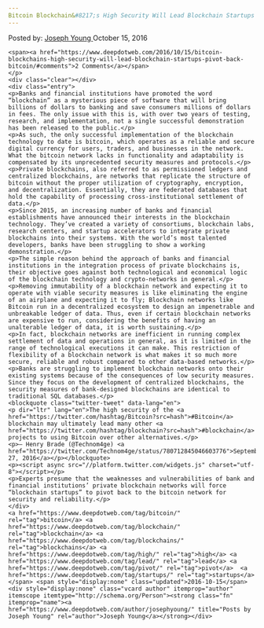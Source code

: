 ```yaml
---
Bitcoin Blockchain&#8217;s High Security Will Lead Blockchain Startups to Pivot Back to Bitcoin
---
```

<article class="post-listing post-15831 post type-post status-publish format-standard has-post-thumbnail hentry  tag-bitcoin tag-blockchain tag-blockchains tag-high tag-lead tag-pivot tag-security tag-startups">
    <div class="post-inner">
        <span>Posted by: <a href="https://www.deepdotweb.com/author/josephyoung/" title="">Joseph Young </a></span>
    <span>October 15, 2016</span>
    
    <span><a href="https://www.deepdotweb.com/2016/10/15/bitcoin-blockchains-high-security-will-lead-blockchain-startups-pivot-back-bitcoin/#comments">2 Comments</a></span>
    </p>
    <div class="clear"></div>
    <div class="entry">
    <p>Banks and financial institutions have promoted the word “blockchain” as a mysterious piece of software that will bring billions of dollars to banking and save consumers millions of dollars in fees. The only issue with this is, with over two years of testing, research, and implementation, not a single successful demonstration has been released to the public.</p>
    <p>As such, the only successful implementation of the blockchain technology to date is bitcoin, which operates as a reliable and secure digital currency for users, traders, and businesses in the network. What the bitcoin network lacks in functionality and adaptability is compensated by its unprecedented security measures and protocols.</p>
    <p>Private blockchains, also referred to as permissioned ledgers and centralized blockchains, are networks that replicate the structure of bitcoin without the proper utilization of cryptography, encryption, and decentralization. Essentially, they are federated databases that hold the capability of processing cross-institutional settlement of data.</p>
    <p>Since 2015, an increasing number of banks and financial establishments have announced their interests in the blockchain technology. They’ve created a variety of consortiums, blockchain labs, research centers, and startup accelerators to integrate private blockchains into their systems. With the world’s most talented developers, banks have been struggling to show a working demonstration.</p>
    <p>The simple reason behind the approach of banks and financial institutions in the integration process of private blockchains is, their objective goes against both technological and economical logic of the blockchain technology and crypto-networks in general.</p>
    <p>Removing immutability of a blockchain network and expecting it to operate with viable security measures is like eliminating the engine of an airplane and expecting it to fly; Blockchain networks like Bitcoin run in a decentralized ecosystem to design an impenetrable and unbreakable ledger of data. Thus, even if certain blockchain networks are expensive to run, considering the benefits of having an unalterable ledger of data, it is worth sustaining.</p>
    <p>In fact, blockchain networks are inefficient in running complex settlement of data and operations in general, as it is limited in the range of technological executions it can make. This restriction of flexibility of a blockchain network is what makes it so much more secure, reliable and robust compared to other data-based networks.</p>
    <p>Banks are struggling to implement blockchain networks onto their existing systems because of the consequences of low security measures. Since they focus on the development of centralized blockchains, the security measures of bank-designed blockchains are identical to traditional SQL databases.</p>
    <blockquote class="twitter-tweet" data-lang="en">
    <p dir="ltr" lang="en">The high security of the <a href="https://twitter.com/hashtag/Bitcoin?src=hash">#Bitcoin</a> blockchain may ultimately lead many other <a href="https://twitter.com/hashtag/blockchain?src=hash">#blockchain</a> projects to using Bitcoin over other alternatives.</p>
    <p>— Henry Brade (@Technom4ge) <a href="https://twitter.com/Technom4ge/status/780712845046603776">September 27, 2016</a></p></blockquote>
    <p><script async src="//platform.twitter.com/widgets.js" charset="utf-8"></script></p>
    <p>Experts presume that the weaknesses and vulnerabilities of bank and financial institutions’ private blockchain networks will force “blockchain startups” to pivot back to the bitcoin network for security and reliability.</p>
    </div>
    <a href="https://www.deepdotweb.com/tag/bitcoin/" rel="tag">bitcoin</a> <a href="https://www.deepdotweb.com/tag/blockchain/" rel="tag">blockchain</a> <a href="https://www.deepdotweb.com/tag/blockchains/" rel="tag">blockchains</a> <a href="https://www.deepdotweb.com/tag/high/" rel="tag">high</a> <a href="https://www.deepdotweb.com/tag/lead/" rel="tag">lead</a> <a href="https://www.deepdotweb.com/tag/pivot/" rel="tag">pivot</a>  <a href="https://www.deepdotweb.com/tag/startups/" rel="tag">startups</a></span> <span style="display:none" class="updated">2016-10-15</span>
    <div style="display:none" class="vcard author" itemprop="author" itemscope itemtype="http://schema.org/Person"><strong class="fn" itemprop="name"><a href="https://www.deepdotweb.com/author/josephyoung/" title="Posts by Joseph Young" rel="author">Joseph Young</a></strong></div>
    
